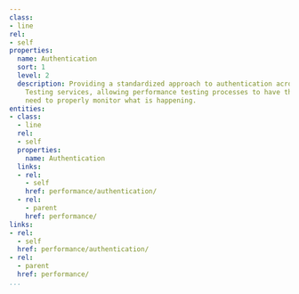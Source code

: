```yaml
---
class:
- line
rel:
- self
properties:
  name: Authentication
  sort: 1
  level: 2
  description: Providing a standardized approach to authentication across performance
    Testing services, allowing performance testing processes to have the access they
    need to properly monitor what is happening.
entities:
- class:
  - line
  rel:
  - self
  properties:
    name: Authentication
  links:
  - rel:
    - self
    href: performance/authentication/
  - rel:
    - parent
    href: performance/
links:
- rel:
  - self
  href: performance/authentication/
- rel:
  - parent
  href: performance/
...
```

